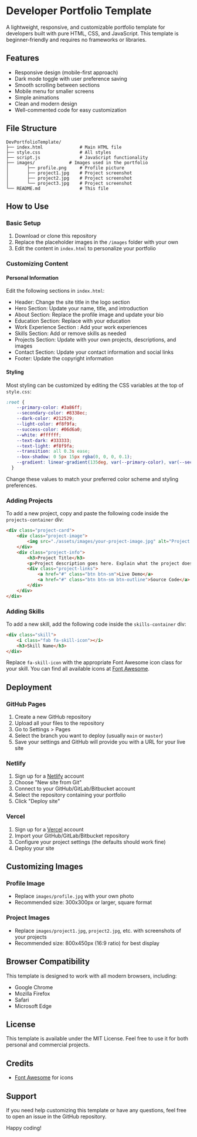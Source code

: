 # Developer Portfolio Template

A lightweight, responsive, and customizable portfolio template for developers built with pure HTML, CSS, and JavaScript. This template is beginner-friendly and requires no frameworks or libraries.

## Features

- Responsive design (mobile-first approach)
- Dark mode toggle with user preference saving
- Smooth scrolling between sections
- Mobile menu for smaller screens
- Simple animations
- Clean and modern design
- Well-commented code for easy customization

## File Structure

```
DevPortfolioTemplate/
├── index.html              # Main HTML file
├── style.css               # All styles
├── script.js               # JavaScript functionality
├── images/             # Images used in the portfolio
│       ├── profile.png     # Profile picture
│       ├── project1.jpg    # Project screenshot
│       ├── project2.jpg    # Project screenshot
│       └── project3.jpg    # Project screenshot
└── README.md               # This file
```

## How to Use

### Basic Setup

1. Download or clone this repository
2. Replace the placeholder images in the `/images` folder with your own
3. Edit the content in `index.html` to personalize your portfolio

### Customizing Content

#### Personal Information

Edit the following sections in `index.html`:

- Header: Change the site title in the logo section
- Hero Section: Update your name, title, and introduction
- About Section: Replace the profile image and update your bio
- Education Section: Replace with your education
- Work Experience Section : Add your work experiences
- Skills Section: Add or remove skills as needed
- Projects Section: Update with your own projects, descriptions, and images
- Contact Section: Update your contact information and social links
- Footer: Update the copyright information

#### Styling

Most styling can be customized by editing the CSS variables at the top of `style.css`:

```css
:root {
    --primary-color: #3a86ff;
    --secondary-color: #8338ec;
    --dark-color: #212529;
    --light-color: #f8f9fa;
    --success-color: #06d6a0;
    --white: #ffffff;
    --text-dark: #333333;
    --text-light: #f8f9fa;
    --transition: all 0.3s ease;
    --box-shadow: 0 5px 15px rgba(0, 0, 0, 0.1);
    --gradient: linear-gradient(135deg, var(--primary-color), var(--secondary-color));
  }
```

Change these values to match your preferred color scheme and styling preferences.

### Adding Projects

To add a new project, copy and paste the following code inside the `projects-container` div:

```html
<div class="project-card">
    <div class="project-image">
        <img src="./assets/images/your-project-image.jpg" alt="Project Title">
    </div>
    <div class="project-info">
        <h3>Project Title</h3>
        <p>Project description goes here. Explain what the project does and what technologies you used to build it.</p>
        <div class="project-links">
            <a href="#" class="btn btn-sm">Live Demo</a>
            <a href="#" class="btn btn-sm btn-outline">Source Code</a>
        </div>
    </div>
</div>
```

### Adding Skills

To add a new skill, add the following code inside the `skills-container` div:

```html
<div class="skill">
    <i class="fab fa-skill-icon"></i>
    <h3>Skill Name</h3>
</div>
```

Replace `fa-skill-icon` with the appropriate Font Awesome icon class for your skill. You can find all available icons at [Font Awesome](https://fontawesome.com/icons).

## Deployment

### GitHub Pages

1. Create a new GitHub repository
2. Upload all your files to the repository
3. Go to Settings > Pages
4. Select the branch you want to deploy (usually `main` or `master`)
5. Save your settings and GitHub will provide you with a URL for your live site

### Netlify

1. Sign up for a [Netlify](https://www.netlify.com/) account
2. Choose "New site from Git"
3. Connect to your GitHub/GitLab/Bitbucket account
4. Select the repository containing your portfolio
5. Click "Deploy site"

### Vercel

1. Sign up for a [Vercel](https://vercel.com/) account
2. Import your GitHub/GitLab/Bitbucket repository
3. Configure your project settings (the defaults should work fine)
4. Deploy your site

## Customizing Images

### Profile Image
- Replace `images/profile.jpg` with your own photo
- Recommended size: 300x300px or larger, square format

### Project Images
- Replace `images/project1.jpg`, `project2.jpg`, etc. with screenshots of your projects
- Recommended size: 800x450px (16:9 ratio) for best display

## Browser Compatibility

This template is designed to work with all modern browsers, including:
- Google Chrome
- Mozilla Firefox
- Safari
- Microsoft Edge

## License

This template is available under the MIT License. Feel free to use it for both personal and commercial projects.

## Credits

- [Font Awesome](https://fontawesome.com/) for icons

## Support

If you need help customizing this template or have any questions, feel free to open an issue in the GitHub repository.

Happy coding!
